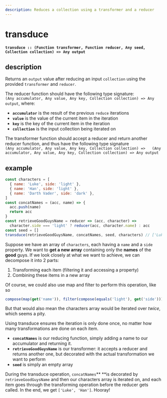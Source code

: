 ```yaml
---
description: Reduces a collection using a transformer and a reducer
---
```


# transduce

**`transduce :: (Function transformer, Function reducer, Any seed, Collection collection) => Any output`**

## description

Returns an `output` value after reducing an input `collection` using the provided `transformer` and `reducer`. 

The reducer function should have the following type signature:  
 `(Any accumulator, Any value, Any key, Collection collection) => Any output`, where:

* **`accumulator`** is the result of the previous `reduce` iterations
* **`value`** is the value of the current item in the iteration
* **`key`** is the key of the current item in the iteration
* **`collection`** is the input collection being iterated on

The transformer function should accept a reducer and return another reducer function, and thus have the following type signature  
`(Any accumulator, Any value, Any key, Collection collection) =>  
  (Any accumulator, Any value, Any key, Collection collection) => Any output`

## example

```javascript
const characters = [
  { name: 'Luke', side: 'light' },
  { name: 'Han', side: 'light' },
  { name: 'Darth Vader', side: 'dark' },
]
const concatNames = (acc, name) => {
  acc.push(name)
  return acc
}
const retrieveGoodGuysName = reducer => (acc, character) =>
  character.side === 'light' ? reducer(acc, character.name) : acc
const seed = []
transduce(retrieveGoodGuysName, concatNames, seed, characters) // ['Luke', 'Han']
```

Suppose we have an array of `characters`, each having a `name` and a `side` property. We want to **get a new array** containing only the **names** of the **good** guys. If we look closely at what we want to achieve, we can decompose it into 2 parts:

1. Transforming each item \(filtering it and accessing a property\)
2. Combining these items in a new array

Of course, we could also use map and filter to perform this operation, like so

```javascript
compose(map(get('name')), filter(compose(equals('light'), get('side'))))(characters)
```

But that would also mean the characters array would be iterated over _twice_, which seems a pity.

Using transduce ensures the iteration is only done once, no matter how many transformations are done on each item.

* **`concatNames`** is our reducing function, simply adding a name to our accumulator and returning it.
* **`retrieveGoodGuysName`** is our transformer: it accepts a reducer and returns another one, but decorated with the actual transformation we want to perform
* **`seed`** is simply an empty array

During the transduce operation, `concatNames`** **is decorated by `retrieveGoodGuysName` and then our characters array is iterated on, and each item goes through the transforming operation before the reducer gets called. In the end, we get `['Luke', 'Han']`. Hooray!

